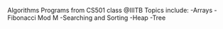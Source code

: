 Algorithms Programs from CS501 class @IIITB
Topics include:
-Arrays
-Fibonacci Mod M
-Searching and Sorting
-Heap
-Tree
